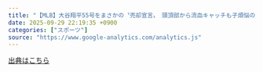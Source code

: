 ```yaml
---
title: "【MLB】大谷翔平55号をまさかの〝売却宣言〟　頭頂部から流血キャッチも子煩悩の父は家族最優先　狙いはローリー63号だった - サンスポ"
date: 2025-09-29 22:19:35 +0900
categories: ["スポーツ"]
source: "https://www.google-analytics.com/analytics.js"
---
```


[出典はこちら](https://www.google-analytics.com/analytics.js)
